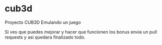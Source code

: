 # cub3d
Proyecto CUB3D Emulando un juego

Si ves que puedes mejorar y hacer que funcionen los bonus envia un pull requests y asi quedara finalizado todo.
